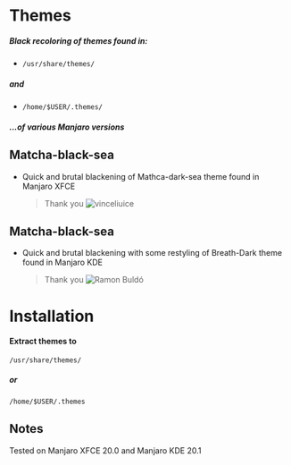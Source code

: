 # Themes
##### Black recoloring of themes found in:
* `/usr/share/themes/`
##### and 
* `/home/$USER/.themes/`
##### ...of various Manjaro versions

## Matcha-black-sea
* Quick and brutal blackening of Mathca-dark-sea theme found in Manjaro XFCE
  > Thank you ![vinceliuice](https://github.com/vinceliuice/Matcha-gtk-theme)

## Matcha-black-sea
* Quick and brutal blackening with some restyling of Breath-Dark theme found in Manjaro KDE
  <br>
  > Thank you ![Ramon Buldó](https://gitlab.manjaro.org/artwork/themes/breath-gtk/-/tree/master/Breath-Dark)
  
# Installation
  #### Extract themes to
  `/usr/share/themes/`
  ##### or 
  `/home/$USER/.themes`
  ## Notes
  Tested on Manjaro XFCE 20.0 and Manjaro KDE 20.1
